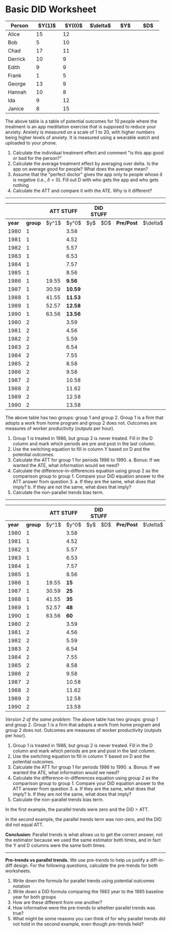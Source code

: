 # Basic DID Worksheet

<table>
	<colgroup>
		<col style="width: 18%" />
		<col style="width: 17%" />
		<col style="width: 17%" />
		<col style="width: 17%" />
		<col style="width: 15%" />
		<col style="width: 14%" />
	</colgroup>
	<thead>
		<tr class="header">
			<th><strong>Person</strong></th>
			<th>$Y(1)$</th>
			<th>$Y(0)$</th>
			<th>$\delta$</th>
			<th>$Y$</th>
			<th>$D$</th>
		</tr>
	</thead>
	<tbody>
		<tr class="odd">
			<td>Alice</td>
			<td>15</td>
			<td>12</td>
			<td></td>
			<td></td>
			<td></td>
		</tr>
		<tr class="even">
			<td>Bob</td>
			<td>5</td>
			<td>10</td>
			<td></td>
			<td></td>
			<td></td>
		</tr>
		<tr class="odd">
			<td>Chad</td>
			<td>17</td>
			<td>11</td>
			<td></td>
			<td></td>
			<td></td>
		</tr>
		<tr class="even">
			<td>Derrick</td>
			<td>10</td>
			<td>9</td>
			<td></td>
			<td></td>
			<td></td>
		</tr>
		<tr class="odd">
			<td>Edith</td>
			<td>9</td>
			<td>9</td>
			<td></td>
			<td></td>
			<td></td>
		</tr>
		<tr class="even">
			<td>Frank</td>
			<td>1</td>
			<td>5</td>
			<td></td>
			<td></td>
			<td></td>
		</tr>
		<tr class="odd">
			<td>George</td>
			<td>13</td>
			<td>9</td>
			<td></td>
			<td></td>
			<td></td>
		</tr>
		<tr class="even">
			<td>Hannah</td>
			<td>10</td>
			<td>8</td>
			<td></td>
			<td></td>
			<td></td>
		</tr>
		<tr class="odd">
			<td>Ida</td>
			<td>9</td>
			<td>12</td>
			<td></td>
			<td></td>
			<td></td>
		</tr>
		<tr class="even">
			<td>Janice</td>
			<td>8</td>
			<td>15</td>
			<td></td>
			<td></td>
			<td></td>
		</tr>
	</tbody>
</table>

The above table is a table of potential outcomes for 10 people where the treatment is an app meditation exercise that is supposed to reduce your anxiety. Anxiety is measured on a scale of 1 to 20, with higher numbers being higher levels of anxiety. It is measured using a wearable watch and uploaded to your phone.

1.  Calculate the individual treatment effect and comment "is this app good or bad for the person?"
2.  Calculate the average treatment effect by averaging over delta. Is the app on average good for people? What does the average mean?
3.  Assume that the "perfect doctor" gives the app only to people whose $\delta$ is negative (i.e., $\delta < 0$). Fill out D with who gets the app and who gets nothing
4.  Calculate the ATT and compare it with the ATE. Why is it different?

---
<table>
	<colgroup>
		<col style="width: 11%" />
		<col style="width: 13%" />
		<col style="width: 13%" />
		<col style="width: 13%" />
		<col style="width: 11%" />
		<col style="width: 14%" />
		<col style="width: 18%" />
		<col style="width: 1%" />
	</colgroup>
	<thead>
		<tr class="header">
			<th></th>
			<th></th>
			<th colspan="2"><strong>ATT STUFF</strong></th>
			<th colspan="2"><strong>DID STUFF</strong></th>
			<th></th>
			<th></th>
		</tr>
	</thead>
	<tbody>
		<tr class="odd">
			<td><strong>year</strong></td>
			<td><strong>group</strong></td>
			<td>$y^1$</td>
			<td>$y^0$</td>
			<td>$y$</td>
			<td>$D$</td>
			<td><strong>Pre/Post</strong></td>
      <td>$\delta$</td>
		</tr>
		<tr class="even">
			<td>1980</td>
			<td>1</td>
			<td></td>
			<td>3.58</td>
			<td></td>
			<td></td>
			<td></td>
			<td></td>
		</tr>
		<tr class="odd">
			<td>1981</td>
			<td>1</td>
			<td></td>
			<td>4.52</td>
			<td></td>
			<td></td>
			<td></td>
			<td></td>
		</tr>
		<tr class="even">
			<td>1982</td>
			<td>1</td>
			<td></td>
			<td>5.57</td>
			<td></td>
			<td></td>
			<td></td>
			<td></td>
		</tr>
		<tr class="odd">
			<td>1983</td>
			<td>1</td>
			<td></td>
			<td>6.53</td>
			<td></td>
			<td></td>
			<td></td>
			<td></td>
		</tr>
		<tr class="even">
			<td>1984</td>
			<td>1</td>
			<td></td>
			<td>7.57</td>
			<td></td>
			<td></td>
			<td></td>
			<td></td>
		</tr>
		<tr class="odd">
			<td>1985</td>
			<td>1</td>
			<td></td>
			<td>8.56</td>
			<td></td>
			<td></td>
			<td></td>
			<td></td>
		</tr>
		<tr class="even">
			<td>1986</td>
			<td>1</td>
			<td>19.55</td>
			<td><strong>9.56</strong></td>
			<td></td>
			<td></td>
			<td></td>
			<td></td>
		</tr>
		<tr class="odd">
			<td>1987</td>
			<td>1</td>
			<td>30.59</td>
			<td><strong>10.59</strong></td>
			<td></td>
			<td></td>
			<td></td>
			<td></td>
		</tr>
		<tr class="even">
			<td>1988</td>
			<td>1</td>
			<td>41.55</td>
			<td><strong>11.53</strong></td>
			<td></td>
			<td></td>
			<td></td>
			<td></td>
		</tr>
		<tr class="odd">
			<td>1989</td>
			<td>1</td>
			<td>52.57</td>
			<td><strong>12.58</strong></td>
			<td></td>
			<td></td>
			<td></td>
			<td></td>
		</tr>
		<tr class="even">
			<td>1990</td>
			<td>1</td>
			<td>63.56</td>
			<td><strong>13.56</strong></td>
			<td></td>
			<td></td>
			<td></td>
			<td></td>
		</tr>
		<tr class="odd">
			<td>1980</td>
			<td>2</td>
			<td></td>
			<td>3.59</td>
			<td></td>
			<td></td>
			<td></td>
			<td></td>
		</tr>
		<tr class="even">
			<td>1981</td>
			<td>2</td>
			<td></td>
			<td>4.56</td>
			<td></td>
			<td></td>
			<td></td>
			<td></td>
		</tr>
		<tr class="odd">
			<td>1982</td>
			<td>2</td>
			<td></td>
			<td>5.59</td>
			<td></td>
			<td></td>
			<td></td>
			<td></td>
		</tr>
		<tr class="even">
			<td>1983</td>
			<td>2</td>
			<td></td>
			<td>6.54</td>
			<td></td>
			<td></td>
			<td></td>
			<td></td>
		</tr>
		<tr class="odd">
			<td>1984</td>
			<td>2</td>
			<td></td>
			<td>7.55</td>
			<td></td>
			<td></td>
			<td></td>
			<td></td>
		</tr>
		<tr class="even">
			<td>1985</td>
			<td>2</td>
			<td></td>
			<td>8.58</td>
			<td></td>
			<td></td>
			<td></td>
			<td></td>
		</tr>
		<tr class="odd">
			<td>1986</td>
			<td>2</td>
			<td></td>
			<td>9.58</td>
			<td></td>
			<td></td>
			<td></td>
			<td></td>
		</tr>
		<tr class="even">
			<td>1987</td>
			<td>2</td>
			<td></td>
			<td>10.58</td>
			<td></td>
			<td></td>
			<td></td>
			<td></td>
		</tr>
		<tr class="odd">
			<td>1988</td>
			<td>2</td>
			<td></td>
			<td>11.62</td>
			<td></td>
			<td></td>
			<td></td>
			<td></td>
		</tr>
		<tr class="even">
			<td>1989</td>
			<td>2</td>
			<td></td>
			<td>12.58</td>
			<td></td>
			<td></td>
			<td></td>
			<td></td>
		</tr>
		<tr class="odd">
			<td>1990</td>
			<td>2</td>
			<td></td>
			<td>13.58</td>
			<td></td>
			<td></td>
			<td></td>
			<td></td>
		</tr>
	</tbody>
</table>

The above table has two groups: group 1 and group 2. Group 1 is a firm that adopts a work from home program and group 2 does not. Outcomes are measures of worker productivity (outputs per hour).

1.  Group 1 is treated in 1986, but group 2 is never treated. Fill in the D column and mark which periods are pre and post in the last column.
2.  Use the switching equation to fill in column Y based on D and the potential outcomes.
3.  Calculate the ATT for group 1 for periods 1986 to 1990.
  a. Bonus: If we wanted the ATE, what information would we need?
4.  Calculate the difference-in-differences equation using group 2 as the comparison group to group 1. Compare your DiD equation answer to the ATT answer from question 3.
  a. If they are the same, what does that imply?
  b. If they are not the same, what does that imply?
5.  Calculate the non-parallel trends bias term.

---

<table>
	<colgroup>
		<col style="width: 11%" />
		<col style="width: 14%" />
		<col style="width: 14%" />
		<col style="width: 14%" />
		<col style="width: 12%" />
		<col style="width: 15%" />
		<col style="width: 18%" />
    <col style="width: 1%" />
	</colgroup>
	<thead>
		<tr class="header">
			<th></th>
			<th></th>
			<th colspan="2"><strong>ATT STUFF</strong></th>
			<th colspan="2"><strong>DID STUFF</strong></th>
			<th></th>
      <th></th>
		</tr>
	</thead>
	<tbody>
		<tr class="odd">
			<td><strong>year</strong></td>
			<td><strong>group</strong></td>
			<td>$y^1$</td>
			<td>$y^0$</td>
			<td>$y$</td>
			<td>$D$</td>
			<td><strong>Pre/Post</strong></td>
      <td>$\delta$</td>
		</tr>
		<tr class="even">
			<td>1980</td>
			<td>1</td>
			<td></td>
			<td>3.58</td>
			<td></td>
			<td></td>
			<td></td>
      <td></td>
		</tr>
		<tr class="odd">
			<td>1981</td>
			<td>1</td>
			<td></td>
			<td>4.52</td>
			<td></td>
			<td></td>
			<td></td>
      <td></td>
		</tr>
		<tr class="even">
			<td>1982</td>
			<td>1</td>
			<td></td>
			<td>5.57</td>
			<td></td>
			<td></td>
			<td></td>
      <td></td>
		</tr>
		<tr class="odd">
			<td>1983</td>
			<td>1</td>
			<td></td>
			<td>6.53</td>
			<td></td>
			<td></td>
			<td></td>
      <td></td>
		</tr>
		<tr class="even">
			<td>1984</td>
			<td>1</td>
			<td></td>
			<td>7.57</td>
			<td></td>
			<td></td>
			<td></td>
      <td></td>
		</tr>
		<tr class="odd">
			<td>1985</td>
			<td>1</td>
			<td></td>
			<td>8.56</td>
			<td></td>
			<td></td>
			<td></td>
      <td></td>
		</tr>
		<tr class="even">
			<td>1986</td>
			<td>1</td>
			<td>19.55</td>
			<td><strong>15</strong></td>
			<td></td>
			<td></td>
			<td></td>
      <td></td>
		</tr>
		<tr class="odd">
			<td>1987</td>
			<td>1</td>
			<td>30.59</td>
			<td><strong>25</strong></td>
			<td></td>
			<td></td>
			<td></td>
      <td></td>
		</tr>
		<tr class="even">
			<td>1988</td>
			<td>1</td>
			<td>41.55</td>
			<td><strong>35</strong></td>
			<td></td>
			<td></td>
			<td></td>
      <td></td>
		</tr>
		<tr class="odd">
			<td>1989</td>
			<td>1</td>
			<td>52.57</td>
			<td><strong>48</strong></td>
			<td></td>
			<td></td>
			<td></td>
      <td></td>
		</tr>
		<tr class="even">
			<td>1990</td>
			<td>1</td>
			<td>63.56</td>
			<td><strong>60</strong></td>
			<td></td>
			<td></td>
			<td></td>
      <td></td>
		</tr>
		<tr class="odd">
			<td>1980</td>
			<td>2</td>
			<td></td>
			<td>3.59</td>
			<td></td>
			<td></td>
			<td></td>
      <td></td>
		</tr>
		<tr class="even">
			<td>1981</td>
			<td>2</td>
			<td></td>
			<td>4.56</td>
			<td></td>
			<td></td>
			<td></td>
      <td></td>
		</tr>
		<tr class="odd">
			<td>1982</td>
			<td>2</td>
			<td></td>
			<td>5.59</td>
			<td></td>
			<td></td>
			<td></td>
      <td></td>
		</tr>
		<tr class="even">
			<td>1983</td>
			<td>2</td>
			<td></td>
			<td>6.54</td>
			<td></td>
			<td></td>
			<td></td>
      <td></td>
		</tr>
		<tr class="odd">
			<td>1984</td>
			<td>2</td>
			<td></td>
			<td>7.55</td>
			<td></td>
			<td></td>
			<td></td>
      <td></td>
		</tr>
		<tr class="even">
			<td>1985</td>
			<td>2</td>
			<td></td>
			<td>8.58</td>
			<td></td>
			<td></td>
			<td></td>
      <td></td>
		</tr>
		<tr class="odd">
			<td>1986</td>
			<td>2</td>
			<td></td>
			<td>9.58</td>
			<td></td>
			<td></td>
			<td></td>
      <td></td>
		</tr>
		<tr class="even">
			<td>1987</td>
			<td>2</td>
			<td></td>
			<td>10.58</td>
			<td></td>
			<td></td>
			<td></td>
      <td></td>
		</tr>
		<tr class="odd">
			<td>1988</td>
			<td>2</td>
			<td></td>
			<td>11.62</td>
			<td></td>
			<td></td>
			<td></td>
      <td></td>
		</tr>
		<tr class="even">
			<td>1989</td>
			<td>2</td>
			<td></td>
			<td>12.58</td>
			<td></td>
			<td></td>
			<td></td>
      <td></td>
		</tr>
		<tr class="odd">
			<td>1990</td>
			<td>2</td>
			<td></td>
			<td>13.58</td>
			<td></td>
			<td></td>
			<td></td>
      <td></td>
		</tr>
	</tbody>
</table>

_Version 2 of the same problem:_ The above table has two groups: group 1 and group 2. Group 1 is a firm that adopts a work from home program and group 2 does not. Outcomes are measures of worker productivity (outputs per hour).

1.  Group 1 is treated in 1986, but group 2 is never treated. Fill in the D column and mark which periods are pre and post in the last column.
2.  Use the switching equation to fill in column Y based on D and the potential outcomes.
3.  Calculate the ATT for group 1 for periods 1986 to 1990.
  a. Bonus: If we wanted the ATE, what information would we need?
4.  Calculate the difference-in-differences equation using group 2 as the comparison group to group 1. Compare your DiD equation answer to the ATT answer from question 3.
  a. If they are the same, what does that imply?
  b. If they are not the same, what does that imply?
5.  Calculate the non-parallel trends bias term.

In the first example, the parallel trends were zero and the DiD = ATT.

In the second example, the parallel trends term was non-zero, and the DID did not equal ATT.

**Conclusion**: Parallel trends is what allows us to get the correct answer, not the estimator because we used the same estimator both times, and in fact the Y and D columns were the same both times.

---

**Pre-trends vs parallel trends.** We use pre-trends to help us justify a diff-in-diff design. For the following questions, calculate the pre-trends for both worksheets.

1.  Write down the formula for parallel trends using potential outcomes notation
2.  Write down a DiD formula comparing the 1983 year to the 1985 baseline year for both groups
3.  How are these different from one another?
4.  How informative were the pre-trends to whether parallel trends was true?
5.  What might be some reasons you can think of for why parallel trends did not hold in the second example, even though pre-trends held?
